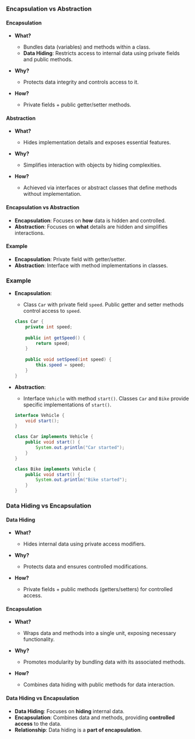 ### Encapsulation vs Abstraction

#### **Encapsulation**  
- **What?**  
  - Bundles data (variables) and methods within a class.
  - **Data Hiding**: Restricts access to internal data using private fields and public methods.
  
- **Why?**  
  - Protects data integrity and controls access to it.
  
- **How?**  
  - Private fields + public getter/setter methods.
  
#### **Abstraction**  
- **What?**  
  - Hides implementation details and exposes essential features.
  
- **Why?**  
  - Simplifies interaction with objects by hiding complexities.
  
- **How?**  
  - Achieved via interfaces or abstract classes that define methods without implementation.

#### **Encapsulation vs Abstraction**  
- **Encapsulation**: Focuses on **how** data is hidden and controlled.
- **Abstraction**: Focuses on **what** details are hidden and simplifies interactions.

#### **Example**  
- **Encapsulation**: Private field with getter/setter.
- **Abstraction**: Interface with method implementations in classes.

### **Example**
- **Encapsulation**: 
  - Class `Car` with private field `speed`. Public getter and setter methods control access to `speed`.
  ```java
  class Car {
      private int speed;
      
      public int getSpeed() {
          return speed;
      }
      
      public void setSpeed(int speed) {
          this.speed = speed;
      }
  }
  ```
  
- **Abstraction**: 
  - Interface `Vehicle` with method `start()`. Classes `Car` and `Bike` provide specific implementations of `start()`.
  ```java
  interface Vehicle {
      void start();
  }
  
  class Car implements Vehicle {
      public void start() {
          System.out.println("Car started");
      }
  }
  
  class Bike implements Vehicle {
      public void start() {
          System.out.println("Bike started");
      }
  }
  ```

### Data Hiding vs Encapsulation

#### **Data Hiding**  
- **What?**  
  - Hides internal data using private access modifiers.
  
- **Why?**  
  - Protects data and ensures controlled modifications.

- **How?**  
  - Private fields + public methods (getters/setters) for controlled access.

#### **Encapsulation**  
- **What?**  
  - Wraps data and methods into a single unit, exposing necessary functionality.

- **Why?**  
  - Promotes modularity by bundling data with its associated methods.

- **How?**  
  - Combines data hiding with public methods for data interaction.

#### **Data Hiding vs Encapsulation**  
- **Data Hiding**: Focuses on **hiding** internal data.  
- **Encapsulation**: Combines data and methods, providing **controlled access** to the data.  
- **Relationship**: Data hiding is a **part of encapsulation**.

